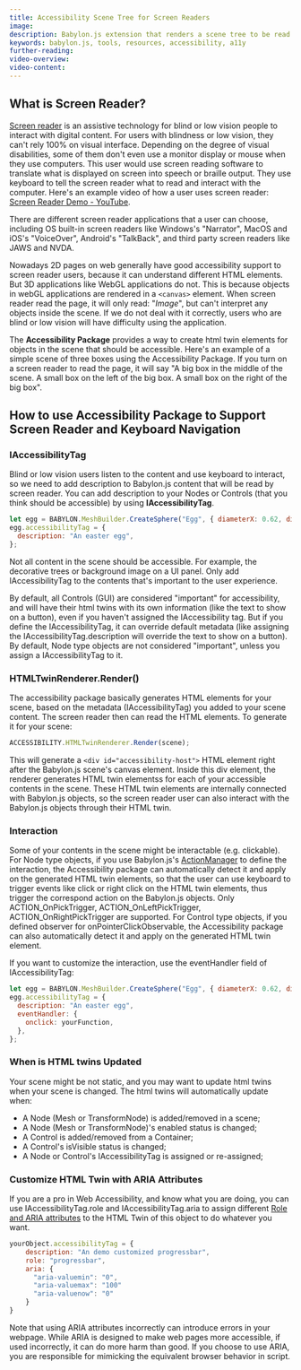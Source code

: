 ```yaml
---
title: Accessibility Scene Tree for Screen Readers
image:
description: Babylon.js extension that renders a scene tree to be read by screen readers
keywords: babylon.js, tools, resources, accessibility, a11y
further-reading:
video-overview:
video-content:
---
```


## What is Screen Reader?

[Screen reader](https://en.wikipedia.org/wiki/Screen_reader) is an assistive technology for blind or low vision people to interact with digital content. For users with blindness or low vision, they can't rely 100% on visual interface. Depending on the degree of visual disabilities, some of them don't even use a monitor display or mouse when they use computers. This user would use screen reading software to translate what is displayed on screen into speech or braille output. They use keyboard to tell the screen reader what to read and interact with the computer. Here's an example video of how a user uses screen reader: [Screen Reader Demo - YouTube](https://www.youtube.com/watch?v=q_ATY9gimOM&ab_channel=SLCCUniversalAccess).

There are different screen reader applications that a user can choose, including OS built-in screen readers like Windows's "Narrator", MacOS and iOS's "VoiceOver", Android's "TalkBack", and third party screen readers like JAWS and NVDA.

Nowadays 2D pages on web generally have good accessibility support to screen reader users, because it can understand different HTML elements. But 3D applications like WebGL applications do not. This is because objects in webGL applications are rendered in a `<canvas>` element. When screen reader read the page, it will only read: "_Image_", but can't interpret any objects inside the scene. If we do not deal with it correctly, users who are blind or low vision will have difficulty using the application.

The **Accessibility Package** provides a way to create html twin elements for objects in the scene that should be accessible. Here's an example of a simple scene of three boxes using the Accessibility Package. If you turn on a screen reader to read the page, it will say "A big box in the middle of the scene. A small box on the left of the big box. A small box on the right of the big box".

<Playground id="#C9GZTF#11" title="Boxes with accessible description" description="Simple example of boxes with accessible descriptions." />

## How to use Accessibility Package to Support Screen Reader and Keyboard Navigation

### IAccessibilityTag

Blind or low vision users listen to the content and use keyboard to interact, so we need to add description to Babylon.js content that will be read by screen reader. You can add description to your Nodes or Controls (that you think should be accessible) by using **IAccessibilityTag**.

```javascript
let egg = BABYLON.MeshBuilder.CreateSphere("Egg", { diameterX: 0.62, diameterY: 0.8, diameterZ: 0.6 }, scene);
egg.accessibilityTag = {
  description: "An easter egg",
};
```

Not all content in the scene should be accessible. For example, the decorative trees or background image on a UI panel. Only add IAccessibilityTag to the contents that's important to the user experience.

By default, all Controls (GUI) are considered "important" for accessibility, and will have their html twins with its own information (like the text to show on a button), even if you haven't assigned the IAccessibility tag. But if you define the IAccessibilityTag, it can override default metadata (like assigning the IAccessibilityTag.description will override the text to show on a button). By default, Node type objects are not considered "important", unless you assign a IAccessibilityTag to it.

### HTMLTwinRenderer.Render()

The accessibility package basically generates HTML elements for your scene, based on the metadata (IAccessibilityTag) you added to your scene content. The screen reader then can read the HTML elements. To generate it for your scene:

```javascript
ACCESSIBILITY.HTMLTwinRenderer.Render(scene);
```

This will generate a `<div id="accessibility-host">` HTML element right after the Babylon.js scene's canvas element. Inside this div element, the renderer generates HTML twin elementss for each of your accessible contents in the scene. These HTML twin elements are internally connected with Babylon.js objects, so the screen reader user can also interact with the Babylon.js objects through their HTML twin.

### Interaction

Some of your contents in the scene might be interactable (e.g. clickable). For Node type objects, if you use Babylon.js's [ActionManager](https://doc.babylonjs.com/divingDeeper/events/actions) to define the interaction, the Accessibility package can automatically detect it and apply on the generated HTML twin elements, so that the user can use keyboard to trigger events like click or right click on the HTML twin elements, thus trigger the correspond action on the Babylon.js objects. Only ACTION_OnPickTrigger, ACTION_OnLeftPickTrigger, ACTION_OnRightPickTrigger are supported. For Control type objects, if you defined observer for onPointerClickObservable, the Accessibility package can also automatically detect it and apply on the generated HTML twin element.

If you want to customize the interaction, use the eventHandler field of IAccessibilityTag:

```javascript
let egg = BABYLON.MeshBuilder.CreateSphere("Egg", { diameterX: 0.62, diameterY: 0.8, diameterZ: 0.6 }, scene);
egg.accessibilityTag = {
  description: "An easter egg",
  eventHandler: {
    onclick: yourFunction,
  },
};
```

<Playground id="#C9GZTF#12" title="Custom event handling" description="Accessible scene with custom event handling." />

### When is HTML twins Updated

Your scene might be not static, and you may want to update html twins when your scene is changed. The html twins will automatically update when:

- A Node (Mesh or TransformNode) is added/removed in a scene;
- A Node (Mesh or TransformNode)'s enabled status is changed;
- A Control is added/removed from a Container;
- A Control's isVisible status is changed;
- A Node or Control's IAccessibilityTag is assigned or re-assigned;

<Playground id="#C9GZTF#13" title="Update Accessibility Tree" description="Demo scene that shows situations where the accessibility tree is automatically updated" />

### Customize HTML Twin with ARIA Attributes

If you are a pro in Web Accessibility, and know what you are doing, you can use IAccessibilityTag.role and IAccessibilityTag.aria to assign different [Role and ARIA attributes](https://developer.mozilla.org/en-US/docs/Web/Accessibility/ARIA) to the HTML Twin of this object to do whatever you want.

```javascript
yourObject.accessibilityTag = {
    description: "An demo customized progressbar",
    role: "progressbar",
    aria: {
      "aria-valuemin": "0",
      "aria-valuemax": "100"
      "aria-valuenow": "0"
    }
}
```

Note that using ARIA attributes incorrectly can introduce errors in your webpage. While ARIA is designed to make web pages more accessible, if used incorrectly, it can do more harm than good. If you choose to use ARIA, you are responsible for mimicking the equivalent browser behavior in script.
